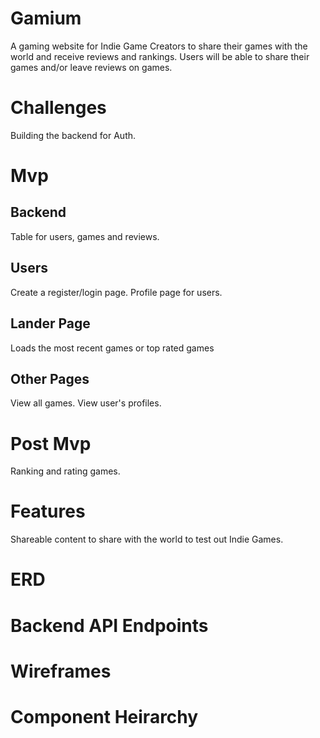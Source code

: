 # Gamium

A gaming website for Indie Game Creators to share their games with the world and receive reviews and rankings.
Users will be able to share their games and/or leave reviews on games.

# Challenges

Building the backend for Auth. 

# Mvp

## Backend

Table for users, games and reviews.

## Users

Create a register/login page. Profile page for users.

## Lander Page

Loads the most recent games or top rated games

## Other Pages

View all games. View user's profiles.

# Post Mvp

Ranking and rating games.

# Features

Shareable content to share with the world to test out Indie Games.

# ERD

# Backend API Endpoints

# Wireframes

# Component Heirarchy

